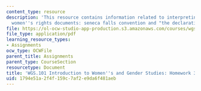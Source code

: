 ```yaml
---
content_type: resource
description: 'This resource contains information related to interpreting classic american
  women''s rights documents: seneca falls convention and "the declaration of sentiments"(1848).'
file: https://ol-ocw-studio-app-production.s3.amazonaws.com/courses/wgs-101-introduction-to-womens-and-gender-studies-fall-2014/1794e51a2f4f159c7af2e9da6f481aeb_MITWGS_101F14_Hwork3.pdf
file_type: application/pdf
learning_resource_types:
- Assignments
ocw_type: OCWFile
parent_title: Assignments
parent_type: CourseSection
resourcetype: Document
title: 'WGS.101 Introduction to Women''s and Gender Studies: Homework 3 Our Costume'
uid: 1794e51a-2f4f-159c-7af2-e9da6f481aeb
---
```

